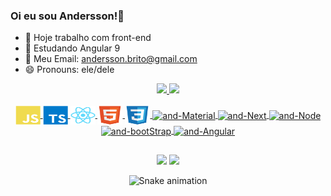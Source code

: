 ###  Oi eu sou Andersson!👋

- 🔭 Hoje trabalho com front-end
- 🌱 Estudando Angular 9
- 💬 Meu Email: andersson.brito@gmail.com
- 😄 Pronouns: ele/dele

<div align="center">
  <a href="https://github.com/and1ssu">
  <img height="180em" src="https://github-readme-stats.vercel.app/api?username=and1ssu&show_icons=true&theme=tokyonight&include_all_commits=true&count_private=true"/>
  <img height="180em" src="https://github-readme-stats.vercel.app/api/top-langs/?username=and1ssu&layout=compact&langs_count=7&theme=tokyonight"/>
</div>
<div style="display: inline_block" align="center"><br>
  <img align="center" alt="and-Js" height="30" width="40" src="https://raw.githubusercontent.com/devicons/devicon/master/icons/javascript/javascript-plain.svg">
  <img align="center" alt="and-Ts" height="30" width="40" src="https://raw.githubusercontent.com/devicons/devicon/master/icons/typescript/typescript-plain.svg">
  <img align="center" alt="and-React" height="30" width="40" src="https://raw.githubusercontent.com/devicons/devicon/master/icons/react/react-original.svg">
  <img align="center" alt="and-HTML" height="30" width="40" src="https://raw.githubusercontent.com/devicons/devicon/master/icons/html5/html5-original.svg">
  <img align="center" alt="and-CSS" height="30" width="40" src="https://raw.githubusercontent.com/devicons/devicon/master/icons/css3/css3-original.svg">
  <img align="center" alt="and-Material" height="30" width="40" src="https://cdn.jsdelivr.net/gh/devicons/devicon/icons/materialui/materialui-original.svg" >
   <img align="center" alt="and-Next" height="30" width="40" src="https://cdn.jsdelivr.net/gh/devicons/devicon/icons/nextjs/nextjs-line.svg" >
   <img align="center" alt="and-Node" height="30" width="40" src="https://cdn.jsdelivr.net/gh/devicons/devicon/icons/nodejs/nodejs-plain.svg"  >
   <img align="center" alt="and-bootStrap" height="30" width="40" src="https://cdn.jsdelivr.net/gh/devicons/devicon/icons/bootstrap/bootstrap-original.svg">
   <img align="center" alt="and-Angular" height="30" width="40" src="https://cdn.jsdelivr.net/gh/devicons/devicon/icons/angularjs/angularjs-original.svg" >  
 </div>
  
  ##
  
  <div align="center">    
  <a href = "mailto:andersson.brito@gmail.com"><img src="https://img.shields.io/badge/Gmail-D14836?style=for-the-badge&logo=gmail&logoColor=white" target="_blank"></a>
  <a href="https://www.linkedin.com/in/andersson-de-brito-vicente-0a2520157/" target="_blank"><img src="https://img.shields.io/badge/-LinkedIn-%230077B5?style=for-the-badge&logo=linkedin&logoColor=white" target="_blank"></a>  
     
  </div>  
  
  <div align="center">
    
    
  ![Snake animation](https://github.com/and1ssu/and1ssu/blob/output/github-contribution-grid-snake.svg)
    
    
  </div>
